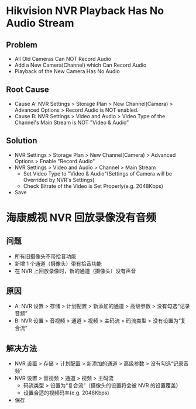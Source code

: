 # Hikvision NVR Playback Has No Audio Stream

## Problem
* All Old Cameras Can NOT Record Audio
* Add a New Camera(Channel) which Can Record Audio
* Playback of the New Camera Has No Audio

## Root Cause
* Cause A: NVR Settings > Storage Plan > New Channel(Camera) > Advanced Options > Record Audio is NOT enabled.
* Cause B: NVR Settings > Video and Audio > Video Type of the Channel's Main Stream is NOT "Video & Audio”

## Solution
* NVR Settings > Storage Plan > New Channel(Camera) > Advanced Options > Enable "Record Audio"
* NVR Settings > Video and Audio > Channel > Main Stream
  * Set Video Type to "Video & Audio"(Settings of Camera will be Overrided by NVR's Settings)
  * Check Bitrate of the Video is Set Properly(e.g. 2048Kbps)
* Save

# 海康威视 NVR 回放录像没有音频

## 问题
* 所有旧摄像头不带拾音功能
* 新增 1 个通道（摄像头）带有拾音功能
* 在 NVR 上回放录像时，新的通道（摄像头）没有声音

## 原因
* A: NVR 设置 > 存储 > 计划配置 > 新添加的通道 > 高级参数 > 没有勾选“记录音频”
* B: NVR 设置 > 音视频 > 通道 > 视频 > 主码流 > 码流类型 > 没有设置为“复合流”

## 解决方法
* NVR 设置 > 存储 > 计划配置 > 新添加的通道 > 高级参数 > 没有勾选“记录音频”
* NVR 设置 > 音视频 > 通道 > 视频 > 主码流
  * 码流类型 > 设置为“复合流”（摄像头的设置将会被 NVR 的设置覆盖）
  * 设置合适的视频码率(e.g. 2048Kbps)
* 保存
